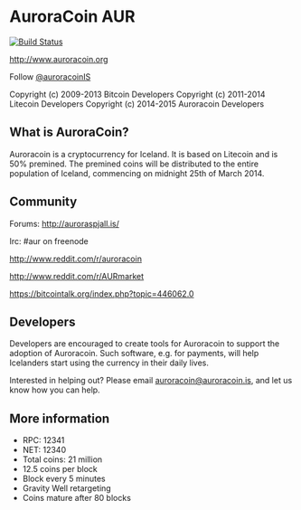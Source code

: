 # AuroraCoin AUR

[![Build Status](https://travis-ci.org/aurarad/auroracoin.svg?branch=master-0.8)](https://travis-ci.org/aurarad/auroracoin)

http://www.auroracoin.org

Follow [@auroracoinIS](http://twitter.com/auroracoinIS)

Copyright (c) 2009-2013 Bitcoin Developers
Copyright (c) 2011-2014 Litecoin Developers
Copyright (c) 2014-2015 Auroracoin Developers


## What is AuroraCoin?

Auroracoin is a cryptocurrency for Iceland. It is based on Litecoin and is 50% premined. The premined coins will be distributed to the entire population of Iceland, commencing on midnight 25th of March 2014.


## Community

Forums: http://auroraspjall.is/

Irc: #aur on freenode

http://www.reddit.com/r/auroracoin

http://www.reddit.com/r/AURmarket

https://bitcointalk.org/index.php?topic=446062.0


## Developers

Developers are encouraged to create tools for Auroracoin to support the adoption of Auroracoin. Such software, e.g. for payments, will help Icelanders start using the currency in their daily lives.

Interested in helping out? Please email auroracoin@auroracoin.is, and let us know how you can help.


## More information

- RPC: 12341
- NET: 12340
- Total coins: 21 million
- 12.5 coins per block
- Block every 5 minutes
- Gravity Well retargeting
- Coins mature after 80 blocks
